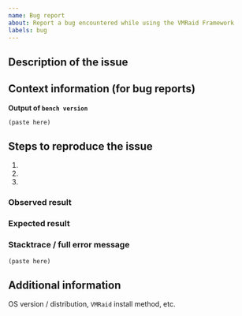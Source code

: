 ```yaml
---
name: Bug report
about: Report a bug encountered while using the VMRaid Framework
labels: bug
---
```


<!--
Welcome to the VMRaid Framework issue tracker! Before creating an issue, please heed the following:

1. This tracker should only be used to report bugs and request features / enhancements to VMRaid
    - For questions and general support, use https://stackoverflow.com/questions/tagged/vmraid
    - For documentation issues, refer to https://vmraidframework.com/docs/user/en or the developer cheetsheet https://github.com/vmraid/vmraid/wiki/Developer-Cheatsheet
2. Use the search function before creating a new issue. Duplicates will be closed and directed to
   the original discussion.
3. When making a bug report, make sure you provide all required information. The easier it is for
   maintainers to reproduce, the faster it'll be fixed.
4. If you think you know what the reason for the bug is, share it with us. Maybe put in a PR 😉
-->

## Description of the issue

## Context information (for bug reports)

**Output of `bench version`**
```
(paste here)
```

## Steps to reproduce the issue

1.
2.
3.

### Observed result

### Expected result

### Stacktrace / full error message

```
(paste here)
```

## Additional information

OS version / distribution, `VMRaid` install method, etc.
